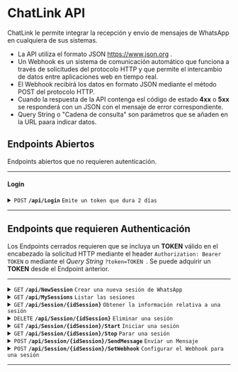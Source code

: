 # ChatLink API

ChatLink le permite integrar la recepción y envío de mensajes de WhatsApp en cualquiera de sus sistemas.
- La API utiliza el formato JSON https://www.json.org .
- Un Webhook es un sistema de comunicación automático que funciona a través de solicitudes del protocolo HTTP y que permite el intercambio de datos entre aplicaciones web en tiempo real.
- El Webhook recibirá los datos en formato JSON mediante el método POST del protocolo HTTP.
- Cuando la respuesta de la API contenga esl código de estado **4xx** o **5xx** se responderá con un JSON con el mensaje de error correspondiente.
- Query String o "Cadena de consulta" son parámetros que se añaden en la URL paara indicar datos.

## Endpoints Abiertos

Endpoints abiertos que no requieren autenticación.

------------------------------------------------------------------------------------------

#### Login

<details>
 <summary><code>POST</code> <code><b>/api/Login</b></code> <code>Emite un token que dura 2 días</code></summary>

##### Parámetros

> | Parámetro              |  Requerido?     | Tipo de Dato      | Descripción                         |
> |-------------------|-----------|----------------|-------------------------------------|
> | `Email` |  Sí | string   | Email del Usuario        |
> | `Password` |  Sí | string   | Password del Usuario        |



##### Respuesta JSON

> | Propiedad  | Descripción  |
> |----------|----------|
> | token    | Token de autorización que se utilizara en cada solicitud HTTP que requiera autenticación    |


</details>

------------------------------------------------------------------------------------------


## Endpoints que requieren Authenticación

Los Endpoints cerrados requieren que se incluya un **TOKEN** válido en el encabezado la solicitud HTTP mediante el header `Authorization: Bearer TOKEN` o mediante el *Query String* `?token=TOKEN `. Se puede adquirir un **TOKEN** desde el Endpoint anterior.


------------------------------------------------------------------------------------------


<details>
 <summary><code>GET</code> <code><b>/api/NewSession</b></code> <code>Crear una nueva sesión de WhatsApp</code></summary>


##### Respuesta JSON
> | Propiedad  | Descripción  | Tipo de Dato  |
> |----------|----------|----------|
> | `idSession`    | Identificador único para cada sesión de WhatsApp    | string    |




</details>



<details>
 <summary><code>GET</code> <code><b>/api/MySessions</b></code> <code>Listar las sesiones</code></summary>


##### Respuesta JSON (Array)

> | Propiedad  | Descripción  | Tipo de Dato  |
> |----------|----------|----------|
> | `idSession`    | Identificador único para cada sesión de WhatsApp    | string    |
> | `hasCredentials`    | Indica si la sesión tiene vinculado un dispositivo    | boolean/null    |
> | `Webhook`    | Webhook configurado para la sesión    | string/null    |
> | `DownloadMedia`    | Indica si la sesión descargará el contenido multimedia enviado (audio, fotos, video, stickers)    | boolean    |
> | `isRunning`    | Indica si la sesión se encuentra corriendo   | boolean    |
> | `qr`    | Valor del QR a escanear con la aplicación de WhatsAPp para autenticar la sesión   | string    |
> | `isConnected`    | Identifica si la sesión se encuentra conectada y autenticada    | boolean    |


</details>

<details>
 <summary><code>GET</code> <code><b>/api/Session/{idSession}</b></code> <code>Obtener la información relativa a una sesión</code></summary>


##### Respuesta JSON

> | Propiedad  | Descripción  | Tipo de Dato  |
> |----------|----------|----------|
> | `idSession`    | Identificador único para cada sesión de WhatsApp    | string    |
> | `hasCredentials`    | Indica si la sesión tiene vinculado un dispositivo    | boolean/null    |
> | `Webhook`    | Webhook configurado para la sesión    | string/null    |
> | `DownloadMedia`    | Indica si la sesión descargará el contenido multimedia enviado (audio, fotos, video, stickers)    | boolean    |
> | `isRunning`    | Indica si la sesión se encuentra corriendo   | boolean    |
> | `qr`    | Valor del QR a escanear con la aplicación de WhatsAPp para autenticar la sesión   | string    |
> | `isConnected`    | Identifica si la sesión se encuentra conectada y autenticada    | boolean    |

</details>

<details>
 <summary><code>DELETE</code> <code><b>/api/Session/{idSession}</b></code> <code>Eliminar una sesión</code></summary>


##### Respuesta JSON
> | Propiedad  | Descripción  | Tipo de Dato  |
> |----------|----------|----------|
> | `status`    | Estado de la eliminación   | string    |




</details>

<details>
 <summary><code>GET</code> <code><b>/api/Session/{idSession}/Start</b></code> <code>Iniciar una sesión</code></summary>


##### Respuesta JSON
> | Propiedad  | Descripción  | Tipo de Dato  |
> |----------|----------|----------|
> | `status`    | Estado de la inicialización   | string    |




</details>

<details>
 <summary><code>GET</code> <code><b>/api/Session/{idSession}/Stop</b></code> <code>Parar una sesión</code></summary>


##### Respuesta JSON
> | Propiedad  | Descripción  | Tipo de Dato  |
> |----------|----------|----------|
> | `status`    | Estado de éxito   | string    |




</details>

<details>
 <summary><code>POST</code> <code><b>/api/Session/{idSession}/SendMessage</b></code> <code>Envíar un Mensaje</code></summary>

##### Parámetros

> | Parámetro              |  Requerido?     | Tipo de Dato      | Descripción                         |
> |-------------------|-----------|----------------|-------------------------------------|
> | `To` |  Sí | string   | ID del grupo/usuario de WhatsApp, también puede ser el número de teléfono con el prefijo correspondiente al país        |
> | `text` |  Sí | string   | Mensaje que se enviará        |



##### Respuesta JSON

> | Propiedad  | Descripción  | Tipo de Dato  |
> |----------|----------|----------|
> | `status`    | Estado de éxito   | string    |


</details>

<details>
 <summary><code>POST</code> <code><b>/api/Session/{idSession}/SetWebhook</b></code> <code>Configurar el Webhook para una sesión</code></summary>

##### Parámetros

> | Parámetro              |  Requerido?     | Tipo de Dato      | Descripción                         |
> |-------------------|-----------|----------------|-------------------------------------|
> | `Webhook` |  Sí | string   | Webhook donde se haran las peteiciones POST con los mensaje enstrantes de la sesión        |



##### Respuesta JSON

> | Propiedad  | Descripción  | Tipo de Dato  |
> |----------|----------|----------|
> | `status`    | Estado de éxito   | string    |


</details>

------------------------------------------------------------------------------------------